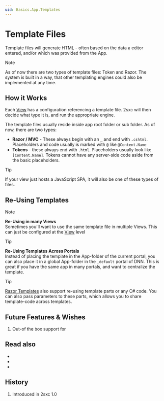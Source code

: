 ```yaml
---
uid: Basics.App.Templates
---
```


# Template Files

Template files will generate HTML - often based on the data a editor entered, and/or which was provided from the App.

> [!NOTE]
> As of now there are two types of template files: Token and Razor. The system is built in a way, that other templating engines could also be implemented at any time. 

## How it Works

Each [View](xref:Basics.App.Views) has a configuration referencing a template file. 2sxc will then decide what type it is, and run the appropriate engine. 

The template files usually reside inside app root folder or sub folder. As of now, there are two types:

* **Razor / MVC** - These always begin with an `_` and end with `.cshtml`. Placeholders and code usually is marked with `@` like `@Content.Name`
* **Tokens** - these always end with `.html`. Placeholders usually look like `[Content.Name]`. Tokens cannot have any server-side code aside from the basic placeholders. 

> [!TIP]
> If your view just hosts a JavaScript SPA, it will also be one of these types of files.

## Re-Using Templates

> [!NOTE]
> **Re-Using in many Views**  
> Sometimes you'll want to use the same template file in multiple Views. This can just be configured at the [View](xref:Basics.App.Views) level

> [!TIP]
> **Re-Using Templates Across Portals**  
> Instead of placing the template in the App-folder of the current portal, 
> you can also place it in a global App-folder in the `_default` portal of DNN. 
> This is great if you have the same app in many portals, and want to centralize the template.

> [!TIP]
> [Razor Templates](xref:NetCode.Razor.Index) also support re-using template parts or any C# code. 
> You can also pass parameters to these parts, which allows you to share template-code across templates. 

## Future Features & Wishes

1. Out-of the box support for [](xref:Specs.Cms.Polymorphism)

## Read also

* [](xref:Basics.App.Views)
* [](xref:Tut.Razor.Home)
* [](xref:Tut.RazorBlade.Home)

## History

1. Introduced in 2sxc 1.0